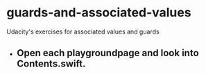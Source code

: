# guards-and-associated-values


Udacity's exercises for associated values and guards




- ## Open each playgroundpage and look into Contents.swift.
